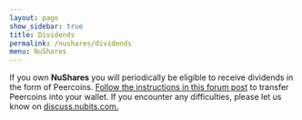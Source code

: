 ```yaml
---
layout: page
show_sidebar: true
title: Dividends
permalink: /nushares/dividends
menu: NuShares
---
```

<p>If you own <b>NuShares</b> you will periodically be eligible to receive dividends in the form of Peercoins. <a href="http://discuss.nubits.com/t/nushares-dividend-address/167/4">Follow the instructions in this forum post</a> to transfer Peercoins into your wallet. If you encounter any difficulties, please let us know on <a href="http://discuss.nubits.com">discuss.nubits.com.</a></p>

